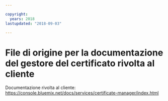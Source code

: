 ```yaml
---

copyright:
  years: 2018
lastupdated: "2018-09-03"

---
```



# File di origine per la documentazione del gestore del certificato rivolta al cliente


Documentazione rivolta al cliente: https://console.bluemix.net/docs/services/certificate-manager/index.html


